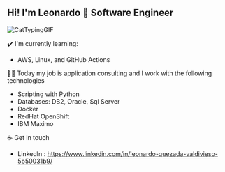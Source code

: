 ## Hi! I'm Leonardo 👋 Software Engineer
![CatTypingGIF](https://github.com/user-attachments/assets/eda2d3c6-8b14-4504-818f-ba19f7c4b6f6)

✔️ I'm currently learning:

- AWS, Linux, and GitHub Actions

👩‍💻 Today my job is application consulting and I work with the following technologies
- Scripting with Python
- Databases: DB2, Oracle, Sql Server
- Docker
- RedHat OpenShift
- IBM Maximo

☕ Get in touch
- LinkedIn : https://www.linkedin.com/in/leonardo-quezada-valdivieso-5b50031b9/

<!--
**leitooo/leitooo** is a ✨ _special_ ✨ repository because its `README.md` (this file) appears on your GitHub profile.

Here are some ideas to get you started:

- 🔭 I’m currently working on ...
- 🌱 I’m currently learning ...
- 👯 I’m looking to collaborate on ...
- 🤔 I’m looking for help with ...
- 💬 Ask me about ...
- 📫 How to reach me: ...
- 😄 Pronouns: ...
- ⚡ Fun fact: ...
-->
